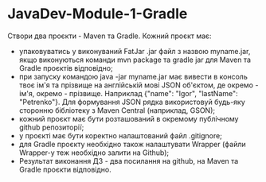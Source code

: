 # JavaDev-Module-1-Gradle
Створи два проєкти - Maven та Gradle. Кожний проєкт має:
- упаковуватись у виконуваний FatJar .jar файл з назвою myname.jar, якщо виконуються команди mvn package та gradle jar для Maven та Gradle проєктів відповідно;
- при запуску командою java -jar myname.jar має вивести в консоль твоє ім'я та прізвище на англійській мові JSON об'єктом, де окремо - ім'я, окремо - прізвище. Наприклад {"name": "Igor", "lastName": "Petrenko"}. Для формування JSON рядка використовуй будь-яку сторонню бібліотеку з Maven Central (наприклад, GSON);
- кожний проєкт має бути розташований в окремому публічному github репозиторії;
- у проєкті має бути коректно налаштований файл .gitignore;
- для Gradle проєкту необхідно також налаштувати Wrapper (файли Wrapper-у теж необхідно залити на Github);
- Результат виконання ДЗ - два посилання на github, на Maven та Gradle проєкти відповідно.
